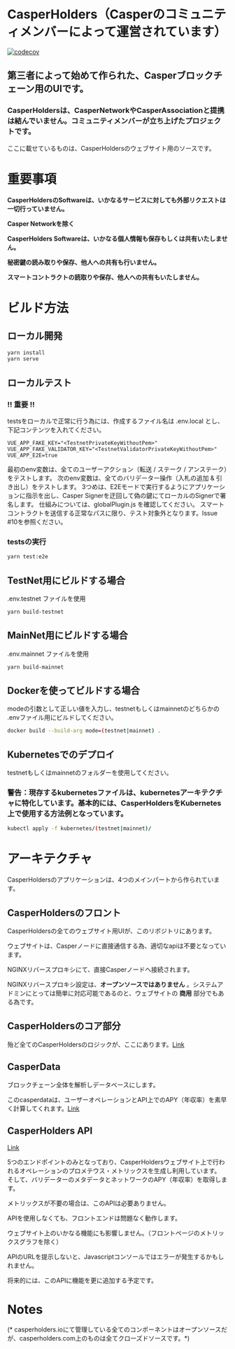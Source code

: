 # CasperHolders（Casperのコミュニティメンバーによって運営されています）
[![codecov](https://codecov.io/gh/casperholders/casperholdersfront/branch/main/graph/badge.svg?token=J111YFA2Q3)](https://codecov.io/gh/casperholders/casperholdersfront)
## 第三者によって始めて作られた、Casperブロックチェーン用のUIです。

### CasperHoldersは、CasperNetworkやCasperAssociationと提携は結んでいません。コミュニティメンバーが立ち上げたプロジェクトです。

ここに載せているものは、CasperHoldersのウェブサイト用のソースです。

# 重要事項

**CasperHoldersのSoftwareは、いかなるサービスに対しても外部リクエストは一切行っていません。**

**Casper Networkを除く**

**CasperHolders Softwareは、いかなる個人情報も保存もしくは共有いたしません。**

**秘密鍵の読み取りや保存、他人への共有も行いません。**

**スマートコントラクトの読取りや保存、他人への共有もいたしません。**

# ビルド方法

## ローカル開発

```bash
yarn install
yarn serve
```

## ローカルテスト

### !! 重要 !!

testsをローカルで正常に行う為には、作成するファイル名は .env.local とし、下記コンテンツを入れてください。

```
VUE_APP_FAKE_KEY="<TestnetPrivateKeyWithoutPem>"
VUE_APP_FAKE_VALIDATOR_KEY="<TestnetValidatorPrivateKeyWithoutPem>"
VUE_APP_E2E=true
```

最初のenv変数は、全てのユーザーアクション（転送 / ステーク / アンステーク）をテストします。
次のenv変数は、全てのバリデーター操作（入札の追加 & 引き出し）をテストします。
3つめは、E2Eモードで実行するようにアプリケーションに指示を出し、Casper Signerを迂回して偽の鍵にてローカルのSignerで署名します。
仕組みについては、globalPlugin.js を確認してください。
スマートコントラクトを送信する正常なパスに限り、テスト対象外となります。Issue #10を参照ください。

### testsの実行
```bash
yarn test:e2e
```

## TestNet用にビルドする場合

.env.testnet ファイルを使用

```bash
yarn build-testnet
```

## MainNet用にビルドする場合

.env.mainnet ファイルを使用

```bash
yarn build-mainnet
```

## Dockerを使ってビルドする場合

modeの引数として正しい値を入力し、testnetもしくはmainnetのどちらかの .envファイル用にビルドしてください。

```bash
docker build --build-arg mode=(testnet|mainnet) . 
```

## Kubernetesでのデプロイ

testnetもしくはmainnetのフォルダーを使用してください。

### 警告：現存するkubernetesファイルは、kubernetesアーキテクチャに特化しています。基本的には、CasperHoldersをKubernetes上で使用する方法例となっています。

```bash
kubectl apply -f kubernetes/(testnet|mainnet)/
```

# アーキテクチャ

CasperHoldersのアプリケーションは、4つのメインパートから作られています。

## CasperHoldersのフロント
CasperHoldersの全てのウェブサイト用UIが、このリポジトリにあります。

ウェブサイトは、Casperノードに直接通信する為、適切なapiは不要となっています。

NGINXリバースプロキシにて、直接Casperノードへ接続されます。

NGINXリバースプロキシ設定は、**オープンソースではありません** 。システムアドミンにとっては簡単に対応可能であるのと、ウェブサイトの **商用** 部分でもある為です。

## CasperHoldersのコア部分
殆ど全てのCasperHoldersのロジックが、ここにあります。[Link](https://github.com/casperholders/casperholderscore)

## CasperData

ブロックチェーン全体を解析しデータベースにします。

このcasperdataは、ユーザーオペレーションとAPI上でのAPY（年収率）を素早く計算してくれます。[Link](https://github.com/casperholders/casperdata)

## CasperHolders API

[Link](https://github.com/casperholders/casperholdersapi)

5つのエンドポイントのみとなっており、CasperHoldersウェブサイト上で行われるオペレーションのプロメテウス・メトリックスを生成し利用しています。
そして、バリデーターのメタデータとネットワークのAPY（年収率）を取得します。

メトリックスが不要の場合は、このAPIは必要ありません。

APIを使用しなくても、フロントエンドは問題なく動作します。

ウェブサイト上のいかなる機能にも影響しません。（フロントページのメトリックスグラフを除く）

APIのURLを提示しないと、Javascriptコンソールではエラーが発生するかもしれません。

将来的には、このAPIに機能を更に追加する予定です。
    
# Notes
(* casperholders.ioにて管理している全てのコンポーネントはオープンソースだが、casperholders.com上のものは全てクローズドソースです。*)


